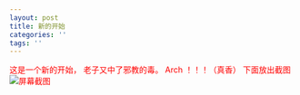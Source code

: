 ```yaml
---
layout: post
title: 新的开始
categories: ''
tags: ''
---
```

<font color="red">这是一个新的开始， 
老子又中了邪教的毒。 
Arch ！！！（真香）<font> 
下面放出截图![屏幕截图](https://raw.githubusercontent.com/justforheart/spiders/gh-pages/img/2018-12-01-18-40-12.png)